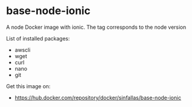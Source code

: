 # base-node-ionic

A node Docker image with ionic. The tag corresponds to the node version

List of installed packages:

* awscli
* wget
* curl
* nano
* git

Get this image on:

* https://hub.docker.com/repository/docker/sinfallas/base-node-ionic
